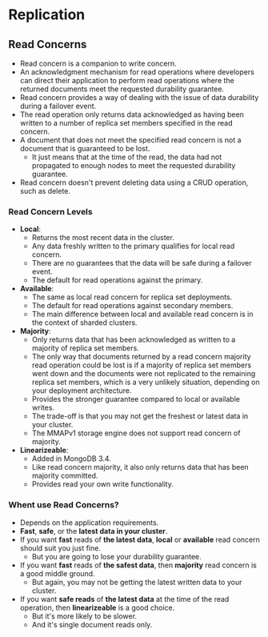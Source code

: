 # Replication

## Read Concerns

- Read concern is a companion to write concern.
- An acknowledgment mechanism for read operations where developers can direct their application to perform read operations where the returned documents meet the requested durability guarantee.
- Read concern provides a way of dealing with the issue of data durability during a failover event.
- The read operation only returns data acknowledged as having been written to a number of replica set members specified in the read concern.
- A document that does not meet the specified read concern is not a document that is guaranteed to be lost.
  - It just means that at the time of the read, the data had not propagated to enough nodes to meet the requested durability guarantee.
- Read concern doesn't prevent deleting data using a CRUD operation, such as delete.

### Read Concern Levels

- **Local**:
  - Returns the most recent data in the cluster.
  - Any data freshly written to the primary qualifies for local read concern.
  - There are no guarantees that the data will be safe during a failover event.
  - The default for read operations against the primary.
- **Available**:
  - The same as local read concern for replica set deployments.
  - The default for read operations against secondary members.
  - The main difference between local and available read concern is in the context of sharded clusters.
- **Majority**:
  - Only returns data that has been acknowledged as written to a majority of replica set members.
  - The only way that documents returned by a read concern majority read operation could be lost is if a majority of replica set members went down and the documents were not replicated to the remaining replica set members, which is a very unlikely situation, depending on your deployment architecture.
  - Provides the stronger guarantee compared to local or available writes.
  - The trade-off is that you may not get the freshest or latest data in your cluster.
  - The MMAPv1 storage engine does not support read concern of majority.
- **Linearizeable**:
  - Added in MongoDB 3.4.
  - Like read concern majority, it also only returns data that has been majority committed.
  - Provides read your own write functionality.

### Whent use Read Concerns?

- Depends on the application requirements.
- **Fast**, **safe**, or the **latest data in your cluster**.
- If you want **fast** reads of **the latest data**, **local** or **available** read concern should suit you just fine.
  - But you are going to lose your durability guarantee.
- If you want **fast** reads of **the safest data**, then **majority** read concern is a good middle ground.
  - But again, you may not be getting the latest written data to your cluster.
- If you want **safe reads** of **the latest data** at the time of the read operation, then **linearizeable** is a good choice.
  - But it's more likely to be slower.
  - And it's single document reads only.